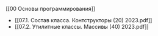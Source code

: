 [[00 Основы программирования]]

- [[07.1.  Состав класса. Контструкторы (20) 2023.pdf]]
- [[07.2.  Утилитные классы. Массивы (40) 2023.pdf]]